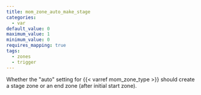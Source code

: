 ```yaml
---
title: mom_zone_auto_make_stage
categories:
  - var
default_value: 0
maximum_value: 1
minimum_value: 0
requires_mapping: true
tags:
  - zones
  - trigger
---
```


Whether the "auto" setting for {{< varref mom_zone_type >}} should create a stage zone or an end zone (after initial start zone).
